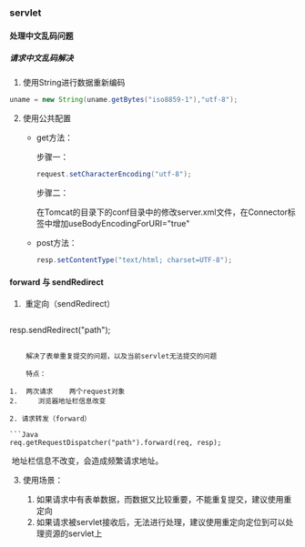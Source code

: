 ### servlet

#### 处理中文乱码问题

##### 请求中文乱码解决

1. 使用String进行数据重新编码

```Java
uname = new String(uname.getBytes("iso8859-1"),"utf-8");
```

 2. 使用公共配置

    - get方法：

      步骤一：

      ```Java
      request.setCharacterEncoding("utf-8");
      ```

      步骤二：

      在Tomcat的目录下的conf目录中的修改server.xml文件，在Connector标签中增加useBodyEncodingForURI="true"

    - post方法：

      ```Java
      resp.setContentType("text/html; charset=UTF-8");
      ```

    

#### forward 与 sendRedirect

1. ​	重定向（sendRedirect）

   ```Java
resp.sendRedirect("path");
   ```

   ​	解决了表单重复提交的问题，以及当前servlet无法提交的问题
   
   ​	特点：
   
   1. ​	两次请求    两个request对象
   2. ​    浏览器地址栏信息改变
   
2. 请求转发（forward） 

   ```Java
   req.getRequestDispatcher("path").forward(req, resp);
   ```

   ​	地址栏信息不改变，会造成频繁请求地址。
   
3. 使用场景：

   1. 如果请求中有表单数据，而数据又比较重要，不能重复提交，建议使用重定向
   2. 如果请求被servlet接收后，无法进行处理，建议使用重定向定位到可以处理资源的servlet上